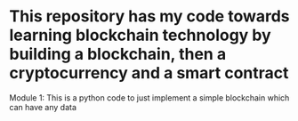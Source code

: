 # This repository has my code towards learning blockchain technology by building a blockchain, then a cryptocurrency and a smart contract
Module 1: This is a python code to just implement a simple blockchain which can have any data
